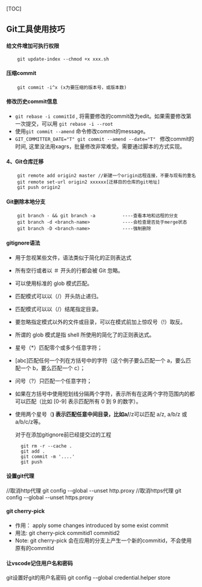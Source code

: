  [TOC] 
## Git工具使用技巧
#### 给文件增加可执行权限
```
    git update-index --chmod +x xxx.sh
```
#### 压缩commit
```
    git commit -i^x (x为要压缩的版本号，或版本数)
```
#### 修改历史commit信息
+ `git rebase -i commitId` , 将需要修改的commit改为edit。如果需要修改第一次提交，可以用 `git rebase -i --root` 
+ 使用`git commit --amend` 命令修改commit的message。
+ `GIT_COMMITTER_DATE="T" git commit --amend --date="T" ` 修改commit的时间, 这里没法用xagrs，批量修改非常难受。需要通过脚本的方式实现。 


#### 4、Git仓库迁移
```
    git remote add origin2 master //新建一个origin远程连接，不要与现有的重名
    git remote set-url origin2 xxxxxx[迁移目的仓库的git地址]
    git push origin2
```

#### Git删除本地分支
```
    git branch - && git branch -a          ----查看本地和远程的分支
    git branch -d <branch-name>            ----会检查是否处于merge状态
    git branch -D <branch-name>            ----强制删除
```
#### gitignore语法
+ 用于忽视某些文件，语法类似于简化的正则表达式
+ 所有空行或者以 ＃ 开头的行都会被 Git 忽略。
+ 可以使用标准的 glob 模式匹配。
+ 匹配模式可以以（/）开头防止递归。
+ 匹配模式可以以（/）结尾指定目录。
+ 要忽略指定模式以外的文件或目录，可以在模式前加上惊叹号（!）取反。
+ 所谓的 glob 模式是指 shell 所使用的简化了的正则表达式。
+ 星号（*）匹配零个或多个任意字符；
+ [abc]匹配任何一个列在方括号中的字符（这个例子要么匹配一个 a，要么匹配一个 b，要么匹配一个 c）；
+ 问号（?）只匹配一个任意字符；
+ 如果在方括号中使用短划线分隔两个字符，表示所有在这两个字符范围内的都可以匹配（比如 [0-9] 表示匹配所有 0 到 9 的数字）。
+ 使用两个星号（**) 表示匹配任意中间目录，比如a/**/z可以匹配 a/z, a/b/z 或 a/b/c/z等。
  
  对于在添加gitignore前已经提交过的工程
  ```
    git rm -r --cache .
    git add .
    git commit -m '....'
    git push
  ```

#### 设置git代理
//取消http代理
git config --global --unset http.proxy
//取消https代理 
git config --global --unset https.proxy

#### git cherry-pick 

+ 作用： apply some changes introduced by some exist commit
+ 用法: git cherry-pick commitid1 commitid2
+ Note: git cherry-pick 会在应用的分支上产生一个新的commitid，不会使用原有的commitid  


#### 让vscode记住用户名和密码
git设置好git的用户名密码
git config --global credential.helper store